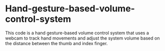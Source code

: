 # Hand-gesture-based-volume-control-system
This code is a hand gesture-based volume control system that uses a webcam to track hand movements and adjust the system volume based on the distance between the thumb and index finger.
